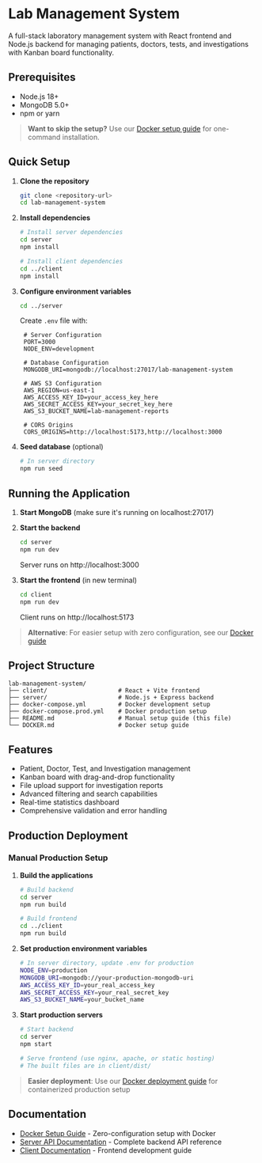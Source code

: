 # Lab Management System

A full-stack laboratory management system with React frontend and Node.js backend for managing patients, doctors, tests, and investigations with Kanban board functionality.

## Prerequisites

- Node.js 18+
- MongoDB 5.0+
- npm or yarn

> **Want to skip the setup?** Use our [Docker setup guide](./DOCKER.md) for one-command installation.

## Quick Setup

1. **Clone the repository**
   ```bash
   git clone <repository-url>
   cd lab-management-system
   ```

2. **Install dependencies**
   ```bash
   # Install server dependencies
   cd server
   npm install
   
   # Install client dependencies
   cd ../client
   npm install
   ```

3. **Configure environment variables**
   ```bash
   cd ../server
   ```
   Create `.env` file with:
   ```env
    # Server Configuration
    PORT=3000
    NODE_ENV=development

    # Database Configuration
    MONGODB_URI=mongodb://localhost:27017/lab-management-system

    # AWS S3 Configuration
    AWS_REGION=us-east-1
    AWS_ACCESS_KEY_ID=your_access_key_here
    AWS_SECRET_ACCESS_KEY=your_secret_key_here
    AWS_S3_BUCKET_NAME=lab-management-reports

    # CORS Origins
    CORS_ORIGINS=http://localhost:5173,http://localhost:3000
   ```

4. **Seed database** (optional)
   ```bash
   # In server directory
   npm run seed
   ```

## Running the Application

1. **Start MongoDB** (make sure it's running on localhost:27017)

2. **Start the backend**
   ```bash
   cd server
   npm run dev
   ```
   Server runs on http://localhost:3000

3. **Start the frontend** (in new terminal)
   ```bash
   cd client
   npm run dev
   ```
   Client runs on http://localhost:5173

> **Alternative**: For easier setup with zero configuration, see our [Docker guide](./DOCKER.md)

## Project Structure

```
lab-management-system/
├── client/                    # React + Vite frontend
├── server/                    # Node.js + Express backend
├── docker-compose.yml         # Docker development setup
├── docker-compose.prod.yml    # Docker production setup
├── README.md                  # Manual setup guide (this file)
└── DOCKER.md                  # Docker setup guide
```

## Features

- Patient, Doctor, Test, and Investigation management
- Kanban board with drag-and-drop functionality
- File upload support for investigation reports
- Advanced filtering and search capabilities
- Real-time statistics dashboard
- Comprehensive validation and error handling

## Production Deployment

### Manual Production Setup

1. **Build the applications**
   ```bash
   # Build backend
   cd server
   npm run build
   
   # Build frontend
   cd ../client
   npm run build
   ```

2. **Set production environment variables**
   ```bash
   # In server directory, update .env for production
   NODE_ENV=production
   MONGODB_URI=mongodb://your-production-mongodb-uri
   AWS_ACCESS_KEY_ID=your_real_access_key
   AWS_SECRET_ACCESS_KEY=your_real_secret_key
   AWS_S3_BUCKET_NAME=your_bucket_name
   ```

3. **Start production servers**
   ```bash
   # Start backend
   cd server
   npm start
   
   # Serve frontend (use nginx, apache, or static hosting)
   # The built files are in client/dist/
   ```

> **Easier deployment**: Use our [Docker deployment guide](./DOCKER.md) for containerized production setup

## Documentation

- [Docker Setup Guide](./DOCKER.md) - Zero-configuration setup with Docker
- [Server API Documentation](./server/README.md) - Complete backend API reference
- [Client Documentation](./client/README.md) - Frontend development guide
